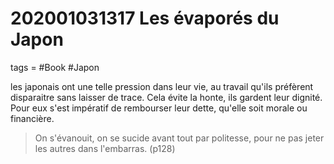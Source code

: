 # 202001031317 Les évaporés du Japon
tags = #Book #Japon

les japonais ont une telle pression dans leur vie, au travail qu'ils préfèrent disparaitre sans laisser de trace. 
Cela évite la honte, ils gardent leur dignité.
Pour eux s'est impératif de rembourser leur dette, qu'elle soit morale ou financière.

> On s'évanouit, on se sucide avant tout par politesse, pour ne pas jeter les autres dans l'embarras. (p128)

